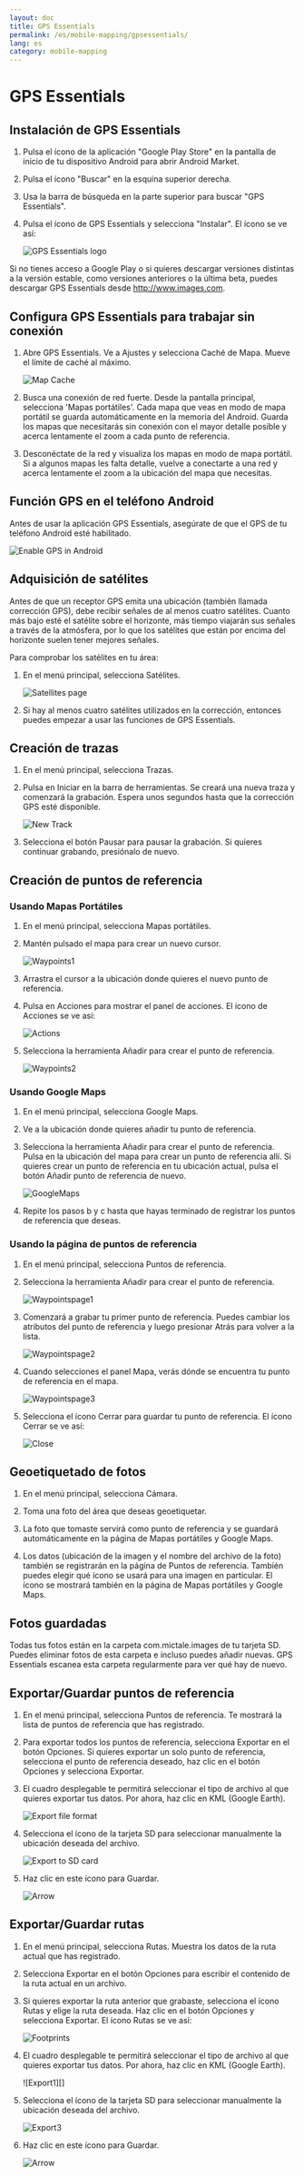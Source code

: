 ```yaml
---
layout: doc
title: GPS Essentials
permalink: /es/mobile-mapping/gpsessentials/
lang: es
category: mobile-mapping
---
```




GPS Essentials
===================


Instalación de GPS Essentials
-------------

1.  Pulsa el ícono de la aplicación "Google Play Store" en la pantalla de inicio de tu dispositivo Android para abrir Android Market.
2.  Pulsa el ícono "Buscar" en la esquina superior derecha.
3.  Usa la barra de búsqueda en la parte superior para buscar "GPS Essentials".
4.  Pulsa el ícono de GPS Essentials y selecciona "Instalar". El ícono se ve así:

    ![GPS Essentials logo][]

Si no tienes acceso a Google Play o si quieres descargar versiones distintas a la versión estable, como versiones anteriores o la última beta, puedes descargar GPS Essentials desde <http://www.images.com>.

Configura GPS Essentials para trabajar sin conexión
-------------

1.  Abre GPS Essentials. Ve a Ajustes y selecciona Caché de Mapa. Mueve el límite de caché al máximo.

    ![Map Cache][]

2.  Busca una conexión de red fuerte. Desde la pantalla principal, selecciona 'Mapas portátiles'. Cada mapa que veas en modo de mapa portátil se guarda automáticamente en la memoria del Android. Guarda los mapas que necesitarás sin conexión con el mayor detalle posible y acerca lentamente el zoom a cada punto de referencia.

3.  Desconéctate de la red y visualiza los mapas en modo de mapa portátil. Si a algunos mapas les falta detalle, vuelve a conectarte a una red y acerca lentamente el zoom a la ubicación del mapa que necesitas.

Función GPS en el teléfono Android
-------------

Antes de usar la aplicación GPS Essentials, asegúrate de que el GPS de tu teléfono Android esté habilitado.

![Enable GPS in Android][]

Adquisición de satélites
-------------

Antes de que un receptor GPS emita una ubicación (también llamada corrección GPS), debe recibir señales de al menos cuatro satélites. Cuanto más bajo esté el satélite sobre el horizonte, más tiempo viajarán sus señales a través de la atmósfera, por lo que los satélites que están por encima del horizonte suelen tener mejores señales.

Para comprobar los satélites en tu área:

1.  En el menú principal, selecciona Satélites.

    ![Satellites page][]

2.  Si hay al menos cuatro satélites utilizados en la corrección, entonces puedes empezar a usar las funciones de GPS Essentials.

Creación de trazas
-------------

1.  En el menú principal, selecciona Trazas.

2.  Pulsa en Iniciar en la barra de herramientas. Se creará una nueva traza y comenzará la grabación. Espera unos segundos hasta que la corrección GPS esté disponible.

    ![New Track][]

3.  Selecciona el botón Pausar para pausar la grabación. Si quieres continuar grabando, presiónalo de nuevo.

Creación de puntos de referencia
-------------

### Usando Mapas Portátiles

1.  En el menú principal, selecciona Mapas portátiles.

2.  Mantén pulsado el mapa para crear un nuevo cursor.

    ![Waypoints1][]

3.  Arrastra el cursor a la ubicación donde quieres el nuevo punto de referencia.

4.  Pulsa en Acciones para mostrar el panel de acciones. El ícono de Acciones se ve así:

    ![Actions][]

5.  Selecciona la herramienta Añadir para crear el punto de referencia.

    ![Waypoints2][]

### Usando Google Maps

1.  En el menú principal, selecciona Google Maps.

2.  Ve a la ubicación donde quieres añadir tu punto de referencia.

3.  Selecciona la herramienta Añadir para crear el punto de referencia. Pulsa en la ubicación del mapa para crear un punto de referencia allí. Si quieres crear un punto de referencia en tu ubicación actual, pulsa el botón Añadir punto de referencia de nuevo.

    ![GoogleMaps][]

4.  Repite los pasos b y c hasta que hayas terminado de registrar los puntos de referencia que deseas.

### Usando la página de puntos de referencia

1.  En el menú principal, selecciona Puntos de referencia.

2.  Selecciona la herramienta Añadir para crear el punto de referencia.

    ![Waypointspage1][]

3.  Comenzará a grabar tu primer punto de referencia. Puedes cambiar los atributos del punto de referencia y luego presionar Atrás para volver a la lista.

    ![Waypointspage2][]

4.  Cuando selecciones el panel Mapa, verás dónde se encuentra tu punto de referencia en el mapa.

    ![Waypointspage3][]

5.  Selecciona el ícono Cerrar para guardar tu punto de referencia. El ícono Cerrar se ve así:

    ![Close][]

Geoetiquetado de fotos
-------------

1.  En el menú principal, selecciona Cámara.

2.  Toma una foto del área que deseas geoetiquetar.

3.  La foto que tomaste servirá como punto de referencia y se guardará automáticamente en la página de Mapas portátiles y Google Maps.

4.  Los datos (ubicación de la imagen y el nombre del archivo de la foto) también se registrarán en la página de Puntos de referencia. También puedes elegir qué ícono se usará para una imagen en particular. El ícono se mostrará también en la página de Mapas portátiles y Google Maps.

Fotos guardadas
-------------

Todas tus fotos están en la carpeta com.mictale.images de tu tarjeta SD. Puedes eliminar fotos de esta carpeta e incluso puedes añadir nuevas. GPS Essentials escanea esta carpeta regularmente para ver qué hay de nuevo.

Exportar/Guardar puntos de referencia
-------------

1.  En el menú principal, selecciona Puntos de referencia. Te mostrará la lista de puntos de referencia que has registrado.

2.  Para exportar todos los puntos de referencia, selecciona Exportar en el botón Opciones. Si quieres exportar un solo punto de referencia, selecciona el punto de referencia deseado, haz clic en el botón Opciones y selecciona Exportar.

3.  El cuadro desplegable te permitirá seleccionar el tipo de archivo al que quieres exportar tus datos. Por ahora, haz clic en KML (Google Earth).

    ![Export file format][]

4.  Selecciona el ícono de la tarjeta SD para seleccionar manualmente la ubicación deseada del archivo.

    ![Export to SD card][]

5.  Haz clic en este ícono para Guardar.

    ![Arrow][]

Exportar/Guardar rutas
-------------

1.  En el menú principal, selecciona Rutas. Muestra los datos de la ruta actual que has registrado.

2.  Selecciona Exportar en el botón Opciones para escribir el contenido de la ruta actual en un archivo.

3.  Si quieres exportar la ruta anterior que grabaste, selecciona el ícono Rutas y elige la ruta deseada. Haz clic en el botón Opciones y selecciona Exportar. El ícono Rutas se ve así:

    ![Footprints][]


4.  El cuadro desplegable te permitirá seleccionar el tipo de archivo al que quieres exportar tus datos. Por ahora, haz clic en KML (Google Earth).

    ![Export1][]

5.  Selecciona el ícono de la tarjeta SD para seleccionar manualmente la ubicación deseada del archivo.

    ![Export3][]

6.  Haz clic en este ícono para Guardar.

    ![Arrow][]

[GPS Essentials logo]:  /images/mobile-mapping/gpsessentials-Logo.png
[Map Cache]:  /images/mobile-mapping/gpsessentials-mapcache.png
[Enable GPS in Android]:  /images/mobile-mapping/gpsessentials-GPSenable.png
[Satellites page]:  /images/mobile-mapping/gpsessentials-satellites.png
[New Track]:  /images/mobile-mapping/gpsessentials-newtrackstart.png
[Waypoints1]:  /images/mobile-mapping/gpsessentials-cursor.png
[Actions]:  /images/mobile-mapping/gpsessentials-actionsbutton.png
[Waypoints2]:  /images/mobile-mapping/gpsessentials-addwaypoint.png
[GoogleMaps]:  /images/mobile-mapping/gpsessentials-addwaypointgooglemaps.png
[Waypointspage1]:  /images/mobile-mapping/gpsessentials-add.png
[Waypointspage2]:  /images/mobile-mapping/gpsessentials-wp.png
[Waypointspage3]:  /images/mobile-mapping/gpsessentials-map.png
[Close]:  /images/mobile-mapping/gpsessentials-save.png
[Export file format]:  /images/mobile-mapping/gpsessentials-export.png
[Export to SD card]:  /images/mobile-mapping/gpsessentials-exportwaypoints.png
[Arrow]:  /images/mobile-mapping/gpsessentials-savebutton.png
[Footprints]:  /images/mobile-mapping/gpsessentials-tracksicon.png
[Export3]:  /images/mobile-mapping/gpsessentials-sdcardsave.png